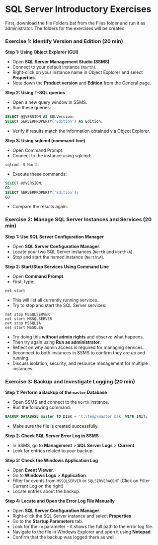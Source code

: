 
# SQL Server Introductory Exercises

First, download the file Folders.bat from the Files folder and run it as administrator. The folders for the exercises will be created

### Exercise 1: Identify Version and Edition (20 min)

**Step 1: Using Object Explorer (GUI)**
- Open **SQL Server Management Studio (SSMS)**.
- Connect to your default instance (`North`).
- Right-click on your instance name in Object Explorer and select **Properties**.
- Note down the **Product version** and **Edition** from the General page.

**Step 2: Using T-SQL queries**
- Open a new query window in SSMS.
- Run these queries:
```sql
SELECT @@VERSION AS SQLVersion;
SELECT SERVERPROPERTY('Edition') AS Edition;
```
- Verify if results match the information obtained via Object Explorer.

**Step 3: Using sqlcmd (command-line)**
- Open Command Prompt.
- Connect to the instance using sqlcmd:
```shell
sqlcmd -S North
```
- Execute these commands:
```sql
SELECT @@VERSION;
GO
SELECT SERVERPROPERTY('Edition');
GO
```
- Compare the results again.

### Exercise 2: Manage SQL Server Instances and Services (20 min)

**Step 1: Use SQL Server Configuration Manager**
- Open **SQL Server Configuration Manager**.
- Locate your two SQL Server instances (`North` and `North\A`).
- Stop and start the named instance (`North\A`).

**Step 2: Start/Stop Services Using Command Line**
- Open **Command Prompt**.
- First, type:
```shell
net start
```
- This will list all currently running services.
- Try to stop and start the SQL Server services:
```shell
net stop MSSQLSERVER
net start MSSQLSERVER
net stop MSSQL$A
net start MSSQL$A
```
- Try doing this **without admin rights** and observe what happens.
- Then try again using **Run as administrator**.
- Reflect on why admin access is required for managing services.
- Reconnect to both instances in SSMS to confirm they are up and running.
- Discuss isolation, security, and resource management for multiple instances.


### Exercise 3: Backup and Investigate Logging (20 min)

**Step 1: Perform a Backup of the `master` Database**
- Open SSMS and connect to the `North` instance.
- Run the following command:
```sql
BACKUP DATABASE master TO DISK = 'C:\temp\master.bak' WITH INIT;
```
- Make sure the file is created successfully.

**Step 2: Check SQL Server Error Log in SSMS**
- In SSMS, go to **Management** > **SQL Server Logs** > **Current**.
- Look for entries related to your backup.

**Step 3: Check the Windows Application Log**
- Open **Event Viewer**.
- Go to **Windows Logs** > **Application**.
- Filter for events from `MSSQLSERVER` or `SQLSERVERAGENT` (Click on Filter Current Log on the right)
- Locate entries about the backup.

**Step 4: Locate and Open the Error Log File Manually**
- Open **SQL Server Configuration Manager**.
- Right-click the SQL Server instance and select **Properties**.
- Go to the **Startup Parameters** tab.
- Look for the `-e` parameter – it shows the full path to the error log file.
- Navigate to the file in Windows Explorer and open it using **Notepad**.
- Confirm that the backup was logged there as well.


